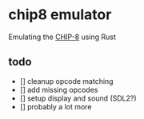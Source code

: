 # chip8 emulator

Emulating the [CHIP-8](https://en.wikipedia.org/wiki/CHIP-8) using Rust

## todo
- [] cleanup opcode matching
- [] add missing opcodes
- [] setup display and sound (SDL2?)
- [] probably a lot more
